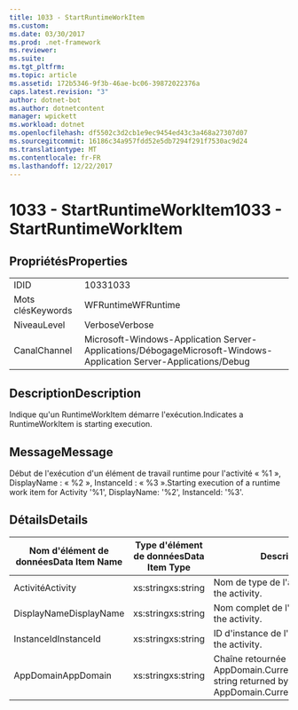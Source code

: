 ```yaml
---
title: 1033 - StartRuntimeWorkItem
ms.custom: 
ms.date: 03/30/2017
ms.prod: .net-framework
ms.reviewer: 
ms.suite: 
ms.tgt_pltfrm: 
ms.topic: article
ms.assetid: 172b5346-9f3b-46ae-bc06-39872022376a
caps.latest.revision: "3"
author: dotnet-bot
ms.author: dotnetcontent
manager: wpickett
ms.workload: dotnet
ms.openlocfilehash: df5502c3d2cb1e9ec9454ed43c3a468a27307d07
ms.sourcegitcommit: 16186c34a957fdd52e5db7294f291f7530ac9d24
ms.translationtype: MT
ms.contentlocale: fr-FR
ms.lasthandoff: 12/22/2017
---
```

# <a name="1033---startruntimeworkitem"></a><span data-ttu-id="63549-102">1033 - StartRuntimeWorkItem</span><span class="sxs-lookup"><span data-stu-id="63549-102">1033 - StartRuntimeWorkItem</span></span>
## <a name="properties"></a><span data-ttu-id="63549-103">Propriétés</span><span class="sxs-lookup"><span data-stu-id="63549-103">Properties</span></span>  
  
|||  
|-|-|  
|<span data-ttu-id="63549-104">ID</span><span class="sxs-lookup"><span data-stu-id="63549-104">ID</span></span>|<span data-ttu-id="63549-105">1033</span><span class="sxs-lookup"><span data-stu-id="63549-105">1033</span></span>|  
|<span data-ttu-id="63549-106">Mots clés</span><span class="sxs-lookup"><span data-stu-id="63549-106">Keywords</span></span>|<span data-ttu-id="63549-107">WFRuntime</span><span class="sxs-lookup"><span data-stu-id="63549-107">WFRuntime</span></span>|  
|<span data-ttu-id="63549-108">Niveau</span><span class="sxs-lookup"><span data-stu-id="63549-108">Level</span></span>|<span data-ttu-id="63549-109">Verbose</span><span class="sxs-lookup"><span data-stu-id="63549-109">Verbose</span></span>|  
|<span data-ttu-id="63549-110">Canal</span><span class="sxs-lookup"><span data-stu-id="63549-110">Channel</span></span>|<span data-ttu-id="63549-111">Microsoft-Windows-Application Server-Applications/Débogage</span><span class="sxs-lookup"><span data-stu-id="63549-111">Microsoft-Windows-Application Server-Applications/Debug</span></span>|  
  
## <a name="description"></a><span data-ttu-id="63549-112">Description</span><span class="sxs-lookup"><span data-stu-id="63549-112">Description</span></span>  
 <span data-ttu-id="63549-113">Indique qu'un RuntimeWorkItem démarre l'exécution.</span><span class="sxs-lookup"><span data-stu-id="63549-113">Indicates a RuntimeWorkItem is starting execution.</span></span>  
  
## <a name="message"></a><span data-ttu-id="63549-114">Message</span><span class="sxs-lookup"><span data-stu-id="63549-114">Message</span></span>  
 <span data-ttu-id="63549-115">Début de l'exécution d'un élément de travail runtime pour l'activité « %1 », DisplayName : « %2 », InstanceId : « %3 ».</span><span class="sxs-lookup"><span data-stu-id="63549-115">Starting execution of a runtime work item for Activity '%1', DisplayName: '%2', InstanceId: '%3'.</span></span>  
  
## <a name="details"></a><span data-ttu-id="63549-116">Détails</span><span class="sxs-lookup"><span data-stu-id="63549-116">Details</span></span>  
  
|<span data-ttu-id="63549-117">Nom d'élément de données</span><span class="sxs-lookup"><span data-stu-id="63549-117">Data Item Name</span></span>|<span data-ttu-id="63549-118">Type d'élément de données</span><span class="sxs-lookup"><span data-stu-id="63549-118">Data Item Type</span></span>|<span data-ttu-id="63549-119">Description</span><span class="sxs-lookup"><span data-stu-id="63549-119">Description</span></span>|  
|--------------------|--------------------|-----------------|  
|<span data-ttu-id="63549-120">Activité</span><span class="sxs-lookup"><span data-stu-id="63549-120">Activity</span></span>|<span data-ttu-id="63549-121">xs:string</span><span class="sxs-lookup"><span data-stu-id="63549-121">xs:string</span></span>|<span data-ttu-id="63549-122">Nom de type de l'activité.</span><span class="sxs-lookup"><span data-stu-id="63549-122">The type name of the activity.</span></span>|  
|<span data-ttu-id="63549-123">DisplayName</span><span class="sxs-lookup"><span data-stu-id="63549-123">DisplayName</span></span>|<span data-ttu-id="63549-124">xs:string</span><span class="sxs-lookup"><span data-stu-id="63549-124">xs:string</span></span>|<span data-ttu-id="63549-125">Nom complet de l'activité.</span><span class="sxs-lookup"><span data-stu-id="63549-125">The display name of the activity.</span></span>|  
|<span data-ttu-id="63549-126">InstanceId</span><span class="sxs-lookup"><span data-stu-id="63549-126">InstanceId</span></span>|<span data-ttu-id="63549-127">xs:string</span><span class="sxs-lookup"><span data-stu-id="63549-127">xs:string</span></span>|<span data-ttu-id="63549-128">ID d'instance de l'activité.</span><span class="sxs-lookup"><span data-stu-id="63549-128">The instance id of the activity.</span></span>|  
|<span data-ttu-id="63549-129">AppDomain</span><span class="sxs-lookup"><span data-stu-id="63549-129">AppDomain</span></span>|<span data-ttu-id="63549-130">xs:string</span><span class="sxs-lookup"><span data-stu-id="63549-130">xs:string</span></span>|<span data-ttu-id="63549-131">Chaîne retournée par AppDomain.CurrentDomain.FriendlyName.</span><span class="sxs-lookup"><span data-stu-id="63549-131">The string returned by AppDomain.CurrentDomain.FriendlyName.</span></span>|
